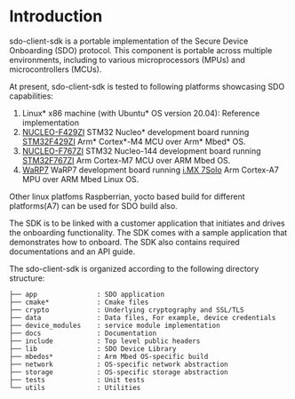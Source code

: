 # Introduction
sdo-client-sdk is a portable implementation of the Secure Device Onboarding (SDO) protocol. This component is portable across multiple environments, including to various microprocessors (MPUs) and microcontrollers (MCUs).

At present, sdo-client-sdk is tested to following platforms showcasing SDO capabilities:

1. Linux* x86 machine (with Ubuntu* OS version 20.04): Reference implementation
2. [NUCLEO-F429ZI](https://www.st.com/en/evaluation-tools/nucleo-f429zi.html) STM32 Nucleo* development board running [STM32F429ZI](https://os.mbed.com/platforms/ST-Nucleo-F429ZI/) Arm* Cortex*-M4 MCU over Arm* Mbed* OS.
3. [NUCLEO-F767ZI](https://www.st.com/en/evaluation-tools/nucleo-f767zi.html) STM32 Nucleo-144 development board running [STM32F767ZI](https://os.mbed.com/platforms/ST-Nucleo-F767ZI/) Arm Cortex-M7 MCU over ARM Mbed OS.
4. [WaRP7]( https://www.nxp.com/files-static/nxp/brochure/WARP7-FLYER-V2.pdf) WaRP7 development board running [i.MX 7Solo](https://www.nxp.com/products/processors-and-microcontrollers/arm-based-processors-and-mcus/i.mx-applications-processors/i.mx-7-processors/i.mx-7solo-processors-heterogeneous-processing-with-arm-cortex-a7-and-cortex-m4-cores:i.MX7S) Arm Cortex-A7 MPU over ARM Mbed Linux OS.

Other linux platfoms Raspberrian, yocto based build for different platforms(A7) can be used for SDO build also.

The SDK is to be linked with a customer application that initiates and drives the onboarding functionality. The SDK comes with a sample application that demonstrates how to onboard. The SDK also contains required documentations and an API guide.

The sdo-client-sdk is organized according to the following directory structure:

	├── app               : SDO application
	├── cmake*            : Cmake files
	├── crypto            : Underlying cryptography and SSL/TLS 
	├── data              : Data files, For example, device credentials
	├── device_modules    : service module implementation
	├── docs              : Documentation
	├── include           : Top level public headers
	├── lib               : SDO Device Library
	├── mbedos*           : Arm Mbed OS-specific build
	├── network           : OS-specific network abstraction
	├── storage           : OS-specific storage abstraction
	├── tests             : Unit tests
	└── utils             : Utilities
